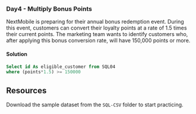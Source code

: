 ### Day4 - Multiply Bonus Points

NextMobile is preparing for their annual bonus redemption event. During this event, customers can convert their loyalty points at a rate of 1.5 times their current points. The marketing team wants to identify customers who, after applying this bonus conversion rate, will have 150,000 points or more.

#### Solution
```sql
Select id As eligible_customer from SQL04
where (points*1.5) >= 150000
```

## Resources

Download the sample dataset from the `SQL-CSV` folder to start practicing.
